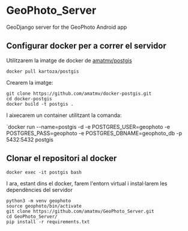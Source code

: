 # GeoPhoto_Server

GeoDjango server for the GeoPhoto Android app

## Configurar docker per a correr el servidor

Utilitzarem la imatge de docker de [amatmv/postgis](https://github.com/amatmv/docker-postgis)

`docker pull kartoza/postgis`

Crearem la imatge:

```
git clone https://github.com/amatmv/docker-postgis.git
cd docker-postgis
docker build -t postgis . 
```

I aixecarem un container utilitzant la comanda: 

`docker run --name=postgis -d -e POSTGRES_USER=geophoto -e POSTGRES_PASS=geophoto -e POSTGRES_DBNAME=geophoto_db -p 5432:5432 postgis

## Clonar el repositori al docker

`docker exec -it postgis bash`

I ara, estant dins el docker, farem l'entorn virtual i instal·larem les dependències del servidor

```
python3 -m venv geophoto
source geophoto/bin/activate
git clone https://github.com/amatmv/GeoPhoto_Server.git
cd GeoPhoto_Server/
pip install -r requirements.txt
```
